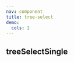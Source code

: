 ```yaml
---
nav: component
title: tree-select
demo:
  cols: 2
---
```

<!-- 通过 code 标签配置 -->

## treeSelectSingle
<code src="./demo/treeSingleDemo1.tsx"></code>

